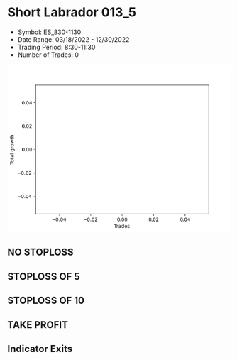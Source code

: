 # Short Labrador 013_5 
- Symbol: ES_830-1130
- Date Range: 03/18/2022 - 12/30/2022
- Trading Period: 8:30-11:30
- Number of Trades: 0

![Plot](ShortLabrador013_5ES_830-1130.png)
## NO STOPLOSS














## STOPLOSS OF 5














## STOPLOSS OF 10














## TAKE PROFIT











## Indicator Exits

